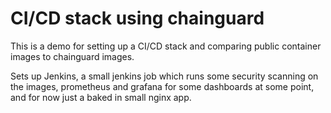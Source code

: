 # CI/CD stack using chainguard

This is a demo for setting up a CI/CD stack and comparing public container images to chainguard images. 

Sets up Jenkins, a small jenkins job which runs some security scanning on the images, prometheus and grafana for some dashboards at some point, and for now just a baked in small nginx app.

